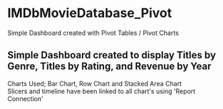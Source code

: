 # IMDbMovieDatabase_Pivot
Simple Dashboard created with Pivot Tables / Pivot Charts

## Simple Dashboard created to display Titles by Genre, Titles by Rating, and Revenue by Year
Charts Used; Bar Chart, Row Chart and Stacked Area Chart\
Slicers and timeline have been linked to all chart's using 'Report Connection'
